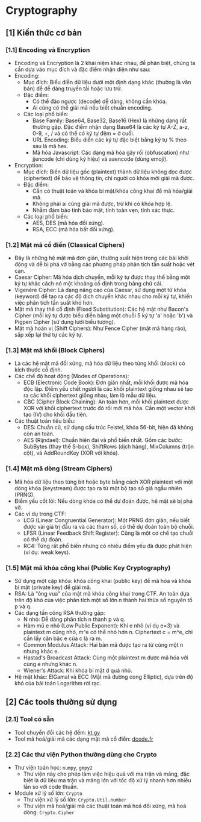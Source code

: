 # Cryptography

## **[1] Kiến thức cơ bản**
### **[1.1] Encoding và Encryption**
- Encoding và Encryption là 2 khái niệm khác nhau, để phân biệt, chúng ta cần dựa vào mục đích và đặc điểm nhận diện như sau:
- Encoding:
    - Mục đích: Biểu diễn dữ liệu dưới một định dạng khác (thường là văn bản) để dễ dàng truyền tải hoặc lưu trữ.
    - Đặc điểm:
        - Có thể đảo ngược (decode) dễ dàng, không cần khóa.
        - Ai cũng có thể giải mã nếu biết chuẩn encoding.
    - Các loại phổ biến:
        - Base Family: Base64, Base32, Base16 (Hex) là những dạng rất thường gặp. Đặc điểm nhận dạng Base64 là các ký tự A-Z, a-z, 0-9, +, / và có thể có ký tự đệm = ở cuối.
        - URL Encoding: Biểu diễn các ký tự đặc biệt bằng ký tự % theo sau là mã hex.
        - Mã hóa Javascript: Các dạng mã hóa gây rối (obfuscation) như jjencode (chỉ dùng ký hiệu) và aaencode (dùng emoji).
- Encryption:
    - Mục đích: Biến dữ liệu gốc (plaintext) thành dữ liệu không đọc được (ciphertext) để bảo vệ thông tin, chỉ người có khóa mới giải mã được.
    - Đặc điểm:
        - Cần có thuật toán và khóa bí mật/khóa công khai để mã hóa/giải mã.
        - Không phải ai cũng giải mã được, trừ khi có khóa hợp lệ.
        - Nhằm đảm bảo tính bảo mật, tính toàn vẹn, tính xác thực.
    - Các loại phổ biến:
        - AES, DES (mã hóa đối xứng).
        - RSA, ECC (mã hóa bất đối xứng).

### **[1.2] Mật mã cổ điển (Classical Ciphers)**
- Đây là những hệ mật mã đơn giản, thường xuất hiện trong các bài khởi động và dễ bị phá vỡ bằng các phương pháp phân tích tần suất hoặc vét cạn.
- Caesar Cipher: Mã hóa dịch chuyển, mỗi ký tự được thay thế bằng một ký tự khác cách nó một khoảng cố định trong bảng chữ cái.
- Vigenère Cipher: Là dạng nâng cao của Caesar, sử dụng một từ khóa (keyword) để tạo ra các độ dịch chuyển khác nhau cho mỗi ký tự, khiến việc phân tích tần suất khó hơn.
- Mật mã thay thế cố định (Fixed Substitution): Các hệ mật như Bacon's Cipher (mỗi ký tự được biểu diễn bằng một chuỗi 5 ký tự 'a' hoặc 'b') và Pigpen Cipher (sử dụng lưới biểu tượng).
- Mật mã hoán vị (Shift Ciphers): Như Fence Cipher (mật mã hàng rào), sắp xếp lại thứ tự các ký tự.

### **[1.3] Mật mã khối (Block Ciphers)**
- Là các hệ mật mã đối xứng, mã hóa dữ liệu theo từng khối (block) có kích thước cố định.
- Các chế độ hoạt động (Modes of Operations):
    - ECB (Electronic Code Book): Đơn giản nhất, mỗi khối được mã hóa độc lập. Điểm yếu chết người là các khối plaintext giống nhau sẽ tạo ra các khối ciphertext giống nhau, làm lộ mẫu dữ liệu.
    - CBC (Cipher Block Chaining): An toàn hơn, mỗi khối plaintext được XOR với khối ciphertext trước đó rồi mới mã hóa. Cần một vector khởi tạo (IV) cho khối đầu tiên.
- Các thuật toán tiêu biểu:
    - DES: Chuẩn cũ, sử dụng cấu trúc Feistel, khóa 56-bit, hiện đã không còn an toàn.
    - AES (Rijndael): Chuẩn hiện đại và phổ biến nhất. Gồm các bước: SubBytes (thay thế S-box), ShiftRows (dịch hàng), MixColumns (trộn cột), và AddRoundKey (XOR với khóa).

### **[1.4] Mật mã dòng (Stream Ciphers)**
- Mã hóa dữ liệu theo từng bit hoặc byte bằng cách XOR plaintext với một dòng khóa (keystream) được tạo ra từ một bộ tạo số giả ngẫu nhiên (PRNG).
- Điểm yếu cốt lõi: Nếu dòng khóa có thể dự đoán được, hệ mật sẽ bị phá vỡ.
- Các ví dụ trong CTF:
    - LCG (Linear Congruential Generator): Một PRNG đơn giản, nếu biết được vài giá trị đầu ra và các tham số, có thể dự đoán toàn bộ chuỗi.
    - LFSR (Linear Feedback Shift Register): Cũng là một cơ chế tạo chuỗi có thể dự đoán.
    - RC4: Từng rất phổ biến nhưng có nhiều điểm yếu đã được phát hiện (ví dụ: weak keys).

### **[1.5] Mật mã khóa công khai (Public Key Cryptography)**
- Sử dụng một cặp khóa: khóa công khai (public key) để mã hóa và khóa bí mật (private key) để giải mã.
- RSA: Là "ông vua" của mật mã khóa công khai trong CTF. An toàn dựa trên độ khó của việc phân tích một số lớn n thành hai thừa số nguyên tố p và q.
- Các dạng tấn công RSA thường gặp:
    - N nhỏ: Dễ dàng phân tích n thành p và q.
    - Hàm mũ e nhỏ (Low Public Exponent): Khi e nhỏ (ví dụ e=3) và plaintext m cũng nhỏ, m^e có thể nhỏ hơn n. Ciphertext c = m^e, chỉ cần lấy căn bậc e của c là ra m.
    - Common Modulus Attack: Hai bản mã được tạo ra từ cùng một n nhưng khác e.
    - Hastad's Broadcast Attack: Cùng một plaintext m được mã hóa với cùng e nhưng khác n.
    - Wiener's Attack: Khi khóa bí mật d quá nhỏ.
- Hệ mật khác: ElGamal và ECC (Mật mã đường cong Elliptic), dựa trên độ khó của bài toán Logarithm rời rạc.

## **[2] Các tools thường sử dụng**
### **[2.1] Tool có sẵn**
- Tool chuyển đổi các hệ đếm: [kt.gy](https://kt.gy/tools.html#conv/)
- Tool mã hoá/giải mã các dạng mật mã cổ điển: [dcode.fr](https://www.dcode.fr/en)

### **[2.2] Các thư viện Python thường dùng cho Crypto**
- Thư viện toán học: `numpy`, `gmpy2`
    - Thư viện này cho phép làm việc hiệu quả với ma trận và mảng, đặc biệt là dữ liệu ma trận và mảng lớn với tốc độ xử lý nhanh hơn nhiều lần so với code thuần.
- Module xử lý số lớn: `Crypto`
    - Thư viện xử lý số lớn: `Crypto.Util.number`
    - Thư viện mã hoá/giải mã các thuật toán mã hoá đối xứng, mã hoá dòng: `Crypto.Cipher`